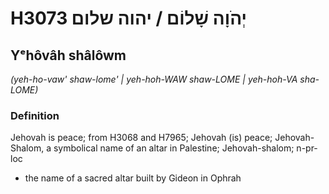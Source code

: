 # H3073 יְהֹוָה שָׁלוֹם / יהוה שלום

## Yᵉhôvâh shâlôwm

_(yeh-ho-vaw' shaw-lome' | yeh-hoh-WAW shaw-LOME | yeh-hoh-VA sha-LOME)_

### Definition

Jehovah is peace; from H3068 and H7965; Jehovah (is) peace; Jehovah-Shalom, a symbolical name of an altar in Palestine; Jehovah-shalom; n-pr-loc

- the name of a sacred altar built by Gideon in Ophrah
